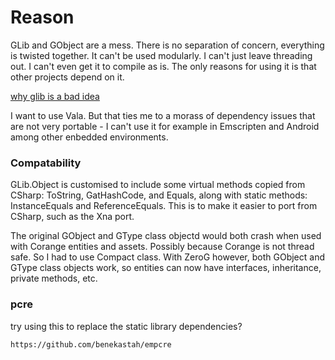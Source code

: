 
# Reason

GLib and GObject are a mess. There is no separation of concern, everything is twisted together. It can't be used modularly. I can't just leave threading out. I can't even get it to compile as is. The only reasons for using it is that other projects depend on it.

[why glib is a bad idea](http://repo.hu/cgi-bin/pool.cgi?cmd=show&node=glib)

I want to use Vala. But that ties me to a morass of dependency issues that are not very portable - I can't use it for example in Emscripten and Android among other enbedded environments. 

### Compatability

GLib.Object is customised to include some virtual methods copied from CSharp:
ToString, GatHashCode, and Equals, along with static methods: InstanceEquals and ReferenceEquals. This is to make it easier to port from CSharp, such as the Xna port.

The original GObject and GType class objectd would both crash when used with Corange entities and assets. Possibly because Corange is not thread safe. So I had to use Compact class. With ZeroG however, both GObject and GType class objects work, so entities can now have interfaces, inheritance, private methods, etc. 

### pcre

try using this to replace the static library dependencies?

    https://github.com/benekastah/empcre
